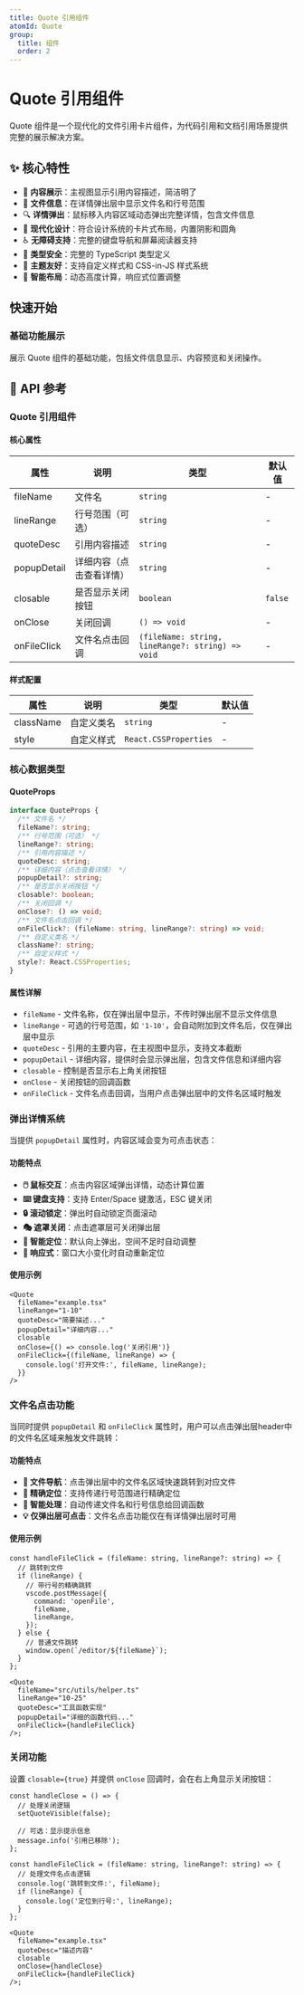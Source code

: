```yaml
---
title: Quote 引用组件
atomId: Quote
group:
  title: 组件
  order: 2
---
```


# Quote 引用组件

Quote 组件是一个现代化的文件引用卡片组件，为代码引用和文档引用场景提供完整的展示解决方案。

## ✨ 核心特性

- 📝 **内容展示**：主视图显示引用内容描述，简洁明了
- 📁 **文件信息**：在详情弹出层中显示文件名和行号范围
- 🔍 **详情弹出**：鼠标移入内容区域动态弹出完整详情，包含文件信息
- 🎨 **现代化设计**：符合设计系统的卡片式布局，内置阴影和圆角
- ♿ **无障碍支持**：完整的键盘导航和屏幕阅读器支持
- 🎯 **类型安全**：完整的 TypeScript 类型定义
- 🌈 **主题友好**：支持自定义样式和 CSS-in-JS 样式系统
- 📱 **智能布局**：动态高度计算，响应式位置调整

## 快速开始

### 基础功能展示

展示 Quote 组件的基础功能，包括文件信息显示、内容预览和关闭操作。

<code src="../demos/quote-demo.tsx"></code>

## 📖 API 参考

### Quote 引用组件

#### 核心属性

| 属性        | 说明                     | 类型                                             | 默认值  |
| ----------- | ------------------------ | ------------------------------------------------ | ------- |
| fileName    | 文件名                   | `string`                                         | -       |
| lineRange   | 行号范围（可选）         | `string`                                         | -       |
| quoteDesc   | 引用内容描述             | `string`                                         | -       |
| popupDetail | 详细内容（点击查看详情） | `string`                                         | -       |
| closable    | 是否显示关闭按钮         | `boolean`                                        | `false` |
| onClose     | 关闭回调                 | `() => void`                                     | -       |
| onFileClick | 文件名点击回调           | `(fileName: string, lineRange?: string) => void` | -       |

#### 样式配置

| 属性      | 说明       | 类型                  | 默认值 |
| --------- | ---------- | --------------------- | ------ |
| className | 自定义类名 | `string`              | -      |
| style     | 自定义样式 | `React.CSSProperties` | -      |

### 核心数据类型

#### QuoteProps

```typescript
interface QuoteProps {
  /** 文件名 */
  fileName?: string;
  /** 行号范围（可选） */
  lineRange?: string;
  /** 引用内容描述 */
  quoteDesc: string;
  /** 详细内容（点击查看详情） */
  popupDetail?: string;
  /** 是否显示关闭按钮 */
  closable?: boolean;
  /** 关闭回调 */
  onClose?: () => void;
  /** 文件名点击回调 */
  onFileClick?: (fileName: string, lineRange?: string) => void;
  /** 自定义类名 */
  className?: string;
  /** 自定义样式 */
  style?: React.CSSProperties;
}
```

#### 属性详解

- `fileName` - 文件名称，仅在弹出层中显示，不传时弹出层不显示文件信息
- `lineRange` - 可选的行号范围，如 `'1-10'`，会自动附加到文件名后，仅在弹出层中显示
- `quoteDesc` - 引用的主要内容，在主视图中显示，支持文本截断
- `popupDetail` - 详细内容，提供时会显示弹出层，包含文件信息和详细内容
- `closable` - 控制是否显示右上角关闭按钮
- `onClose` - 关闭按钮的回调函数
- `onFileClick` - 文件名点击回调，当用户点击弹出层中的文件名区域时触发

### 弹出详情系统

当提供 `popupDetail` 属性时，内容区域会变为可点击状态：

#### 功能特点

- **🖱️ 鼠标交互**：点击内容区域弹出详情，动态计算位置
- **⌨️ 键盘支持**：支持 Enter/Space 键激活，ESC 键关闭
- **🔒 滚动锁定**：弹出时自动锁定页面滚动
- **🎭 遮罩关闭**：点击遮罩层可关闭弹出层
- **📐 智能定位**：默认向上弹出，空间不足时自动调整
- **📱 响应式**：窗口大小变化时自动重新定位

#### 使用示例

```tsx | pure
<Quote
  fileName="example.tsx"
  lineRange="1-10"
  quoteDesc="简要描述..."
  popupDetail="详细内容..."
  closable
  onClose={() => console.log('关闭引用')}
  onFileClick={(fileName, lineRange) => {
    console.log('打开文件:', fileName, lineRange);
  }}
/>
```

### 文件名点击功能

当同时提供 `popupDetail` 和 `onFileClick` 属性时，用户可以点击弹出层header中的文件名区域来触发文件跳转：

#### 功能特点

- **📂 文件导航**：点击弹出层中的文件名区域快速跳转到对应文件
- **📍 精确定位**：支持传递行号范围进行精确定位
- **🎯 智能处理**：自动传递文件名和行号信息给回调函数
- **💡 仅弹出层可点击**：文件名点击功能仅在有详情弹出层时可用

#### 使用示例

```tsx | pure
const handleFileClick = (fileName: string, lineRange?: string) => {
  // 跳转到文件
  if (lineRange) {
    // 带行号的精确跳转
    vscode.postMessage({
      command: 'openFile',
      fileName,
      lineRange,
    });
  } else {
    // 普通文件跳转
    window.open(`/editor/${fileName}`);
  }
};

<Quote
  fileName="src/utils/helper.ts"
  lineRange="10-25"
  quoteDesc="工具函数实现"
  popupDetail="详细的函数代码..."
  onFileClick={handleFileClick}
/>;
```

### 关闭功能

设置 `closable={true}` 并提供 `onClose` 回调时，会在右上角显示关闭按钮：

```tsx | pure
const handleClose = () => {
  // 处理关闭逻辑
  setQuoteVisible(false);

  // 可选：显示提示信息
  message.info('引用已移除');
};

const handleFileClick = (fileName: string, lineRange?: string) => {
  // 处理文件名点击逻辑
  console.log('跳转到文件:', fileName);
  if (lineRange) {
    console.log('定位到行号:', lineRange);
  }
};

<Quote
  fileName="example.tsx"
  quoteDesc="描述内容"
  closable
  onClose={handleClose}
  onFileClick={handleFileClick}
/>;
```
